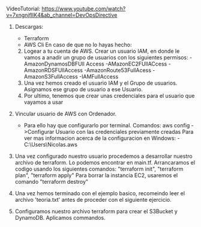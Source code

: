 VideoTutorial: https://www.youtube.com/watch?v=7xngnjfIlK4&ab_channel=DevOpsDirective 

1. Descargas:
    - Terraform
    - AWS Cli 
En caso de que no lo hayas hecho: 
    2. Logear a tu cuenta de AWS. Crear un usuario IAM, en donde le vamos a anadir un grupo de usuarios con los siguientes permisos: 
        -AmazonDynamosDBFUll Access
        -AMazonEC2FUllACcess
        -AmazonRDSFUllAccess
        -AmazonRoute53FullAcess
        -AmazonS3FullAccess
        -IAMFullAccess
    3. Una vez hemos creado el usuario IAM y el Grupo de usuarios. Asignamos ese grupo de usuario a ese Usuario.
    4. Por ultimo, tenemos que crear unas credenciales para el usuario que vayamos a usar
2. Vincular usuario de AWS con Ordenador.
    - Para ello hay que configurarlo por terminal. 
    Comandos: 
        aws config ->Configurar Usuario con las credenciales previamente creadas
    Para ver mas informacion acerca de la configuracion en Windows: 
        -C:\Users\Nicolas\.aws 
4. Una vez configurado nuestro usuario procedemos a desarrollar nuestro archivo de terraform. Lo podemos encontrar en main.tf. 
    Arrancaramos el codigo usando los siguientes comandos:
     "terraform init", "terraform plan", "terraform apply"
     Para borrar la instancia EC2, usaremos el comando "terraform destroy"
    

5. Una vez hemos terminado con el ejemplo basico, recomeindo leer el archivo 'teoria.txt' antes de proceder con el siguiente ejercicio.
6. Configuramos nuestro archivo terraform para crear el S3Bucket y DynamoDB. Aplicamos commandos. 

